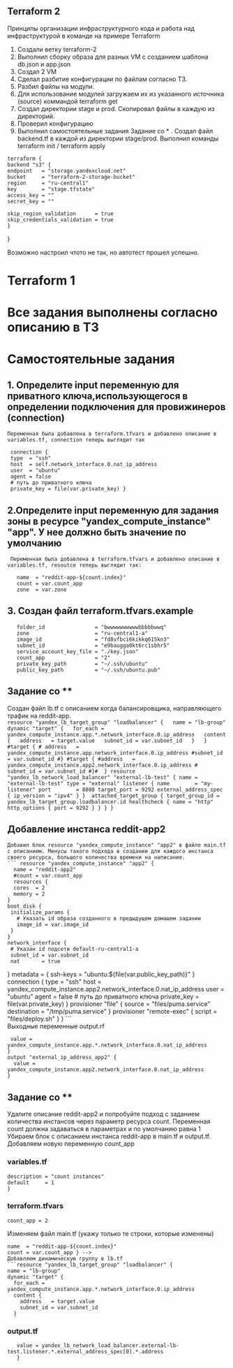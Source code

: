   ## Terraform 2
  Принципы организации инфраструктурного кода и работа над инфраструктурой в команде на примере Terraform  
  1. Создали ветку terraform-2
  2. Выполнил сборку образа для разных VM с созданием шаблона db.json и app.json
  3. Создал 2 VM
  4. Сделал разбитие конфигурации по файлам согласно ТЗ.
  5. Разбил файлы на модули.
  6. Для использование модулей загружаем их из указанного источника (source) коммандой terraform get
  7. Создал директории stage и prod. Скопировал файлы в каждую из директорий.
  8. Проверил конфигурацию
  9. Выполнил самостоятельные задания
  Задание со * .
  Создал файл backend.tf в каждой из директории stage/prod. Выполнил команды terraform init / terraform apply
  
    terraform {
    backend "s3" {
    endpoint   = "storage.yandexcloud.net"
    bucket     = "terraform-2-storage-bucket"
    region     = "ru-central1"
    key        = "stage.tfstate"
    access_key = ""
    secret_key = ""

    skip_region_validation      = true
    skip_credentials_validation = true
    }
  }
   
  Возможно настроил чтото не так, но автотест прошел успешно. 


# Terraform 1
# Все задания выполнены согласно описанию в ТЗ
# Самостоятельные задания
  ## 1. Определите input переменную для приватного ключа,использующегося в определении подключения для провижинеров (connection)
    Переменная была добавлена в terraform.tfvars и добавлено описание в variables.tf, connection теперь выглядит так
   ``` 
    connection {
    type  = "ssh"
    host  = self.network_interface.0.nat_ip_address
    user  = "ubuntu"
    agent = false
    # путь до приватного ключа
    private_key = file(var.private_key) }
  ```
 ## 2.Определите input переменную для задания зоны в ресурсе "yandex_compute_instance" "app". У нее должно быть значение по умолчанию 
     Переменная была добавлена в terraform.tfvars и добавлено описание в variables.tf, resoutce теперь выглядит так:
  ``` resource "yandex_compute_instance" "app" {
     name  = "reddit-app-${count.index}"
     count = var.count_app
     zone  = var.zone       
  ```
 ## 3. Создан файл terraform.tfvars.example
 ``` cloud_id                 = "bbbbbbbbbbbbbbbbbbe"
    folder_id                = "bwwwwwwwwwwbbbbbwwq"
    zone                     = "ru-central1-a"
    image_id                 = "fd8vfbci6kikkq615kn3"
    subnet_id                = "e9baugga0kt6rc1sbhr5"
    service_account_key_file = "./key.json"
    count_app                = "2"
    private_key_path         = "~/.ssh/ubuntu"
    public_key_path          = "~/.ssh/ubuntu.pub" 
  ```
   ## Задание со **
   Создан файл lb.tf с описанием когда балансировщика, направляющего трафик на reddit-app.  
    ``` resource "yandex_lb_target_group" "loadbalancer" {  
    name = "lb-group"  
    dynamic "target" {  
    for_each = yandex_compute_instance.app.*.network_interface.0.ip_address  
    content {  
      address   = target.value  
      subnet_id = var.subnet_id  
    }  
    }  
    #target {
    # address   = yandex_compute_instance.app.network_interface.0.ip_address
    #subnet_id = var.subnet_id
    #}
    #target {
    #address   = yandex_compute_instance.app2.network_interface.0.ip_address
    # subnet_id = var.subnet_id
    #}# 
    }
    resource "yandex_lb_network_load_balancer" "external-lb-test" {
    name = "external-lb-test"
    type = "external"
    listener {
    name        = "my-listener"
    port        = 8080
    target_port = 9292
    external_address_spec {
      ip_version = "ipv4"
    }
    } 
    attached_target_group {
    target_group_id = yandex_lb_target_group.loadbalancer.id
    healthcheck {
      name = "http"
      http_options {
        port = 9292
      }
    }
    }
    }
    ```
  ## Добавление инстанса reddit-app2
    Добавил блок resource "yandex_compute_instance" "app2" в файле main.tf с описанием. Минусы такого подхода в создании для каждого инстанса своего ресурса, большого количества времени на написание.
    ``` resource "yandex_compute_instance" "app2" {
      name = "reddit-app2"
      #count = var.count_app
      resources {
      cores  = 2
      memory = 2
    }
    boot_disk {
     initialize_params {
       # Указать id образа созданного в предыдущем домашем задании
       image_id = var.image_id
     }
    }
    network_interface {
     # Указан id подсети default-ru-central1-a
     subnet_id = var.subnet_id
     nat       = true
   }
   metadata = {
     ssh-keys = "ubuntu:${file(var.public_key_path)}"
   }
   connection {
     type  = "ssh"
     host  = yandex_compute_instance.app2.network_interface.0.nat_ip_address
     user  = "ubuntu"
     agent = false
     # путь до приватного ключа
     private_key = file(var.private_key)
   }
   provisioner "file" {
     source      = "files/puma.service"
     destination = "/tmp/puma.service"
   }
   provisioner "remote-exec" {
     script = "files/deploy.sh"
   }
  }
    ```  
Выходные переменные output.rf  
 ``` output "external_ip_address_app" {
  value = yandex_compute_instance.app.*.network_interface.0.nat_ip_address
}
 output "external_ip_address_app2" {
   value = yandex_compute_instance.app2.network_interface.0.nat_ip_address
 } 
 ```
## Задание со **
  Удалите описание reddit-app2 и попробуйте подход с заданием
  количества инстансов через параметр ресурса count.
  Переменная count должна задаваться в параметрах и по
  умолчанию равна 1
  Убираем блок с описанием инстанса reddit-app в main.tf и output.tf. Добавляем новую переменную count_app
  ### variables.tf
  ``` variable "count_app" {
  description = "count instances"
  default     = 1
  }
  ```
  ### terraform.tfvars 
    count_app = 2
  Изменяем файл main.tf (укажу только те строки, которые изменены)
  ``` resource "yandex_compute_instance" "app" {
  name  = "reddit-app-${count.index}"
  count = var.count_app } -->
  Добавляем динамическую группу в lb.tf 
  ```resource "yandex_lb_target_group" "loadbalancer" {
  name = "lb-group"
  dynamic "target" {
    for_each = yandex_compute_instance.app.*.network_interface.0.ip_address
    content {
      address   = target.value
      subnet_id = var.subnet_id
    }
  ``` 
  ### output.tf
  ``` output "yandex_lb_network_load_balancer" {
     value = yandex_lb_network_load_balancer.external-lb-test.listener.*.external_address_spec[0].*.address
     } 
  ```